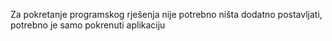 Za pokretanje programskog rješenja nije potrebno ništa dodatno postavljati, potrebno je samo pokrenuti aplikaciju
